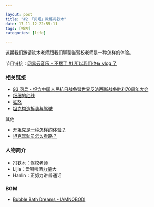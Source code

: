 ```yaml
---

layout: post
title: "#2 「贝塔」教练冯铁木"
date: 17-11-12 22:55:11
tags: [播客]
categories: [life]

---
```


这期我们邀请铁木老师跟我们聊聊当驾校老师是一种怎样的体验。

节目链接：[网易云音乐 - 不摆了 #1 所以我们也有 vlog 了](http://music.163.com/#/program?id=1366265896)

### 相关链接

- [93 阅兵 - 纪念中国人民抗日战争暨世界反法西斯战争胜利70周年大会](https://zh.wikipedia.org/wiki/%E7%BA%AA%E5%BF%B5%E4%B8%AD%E5%9B%BD%E4%BA%BA%E6%B0%91%E6%8A%97%E6%97%A5%E6%88%98%E4%BA%89%E6%9A%A8%E4%B8%96%E7%95%8C%E5%8F%8D%E6%B3%95%E8%A5%BF%E6%96%AF%E6%88%98%E4%BA%89%E8%83%9C%E5%88%A970%E5%91%A8%E5%B9%B4%E5%A4%A7%E4%BC%9A)
- [细细的红线](https://movie.douban.com/subject/1292781/)
- [狂怒](https://movie.douban.com/subject/23331914/)
- [坦克构造拆装与驾驶](https://book.douban.com/subject/10487486/)

其他

- [开坦克是一种怎样的体验？](https://www.zhihu.com/question/26786698)
- [坦克驾驶员怎么看路？](https://www.zhihu.com/question/26786698)

### 人物简介

- 冯铁木：驾校老师
- Lijia：爱喝啤酒力量大
- Hanlin：正努力讲普通话

### BGM

- [Bubble Bath Dreams - IAMNOBODI](http://music.163.com/#/m/song?id=27708107)
